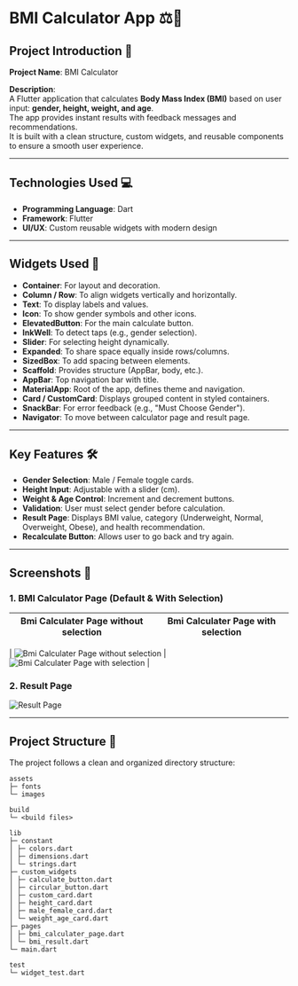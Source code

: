 # BMI Calculator App ⚖️🚀

## Project Introduction 🎯

**Project Name**: BMI Calculator  

**Description**:  
A Flutter application that calculates **Body Mass Index (BMI)** based on user input: **gender, height, weight, and age**.  
The app provides instant results with feedback messages and recommendations.  
It is built with a clean structure, custom widgets, and reusable components to ensure a smooth user experience.  

---

## Technologies Used 💻

- **Programming Language**: Dart  
- **Framework**: Flutter  
- **UI/UX**: Custom reusable widgets with modern design  

---

## Widgets Used 🔧

- **Container**: For layout and decoration.  
- **Column / Row**: To align widgets vertically and horizontally.  
- **Text**: To display labels and values.  
- **Icon**: To show gender symbols and other icons.  
- **ElevatedButton**: For the main calculate button.  
- **InkWell**: To detect taps (e.g., gender selection).  
- **Slider**: For selecting height dynamically.  
- **Expanded**: To share space equally inside rows/columns.  
- **SizedBox**: To add spacing between elements.  
- **Scaffold**: Provides structure (AppBar, body, etc.).  
- **AppBar**: Top navigation bar with title.  
- **MaterialApp**: Root of the app, defines theme and navigation.  
- **Card / CustomCard**: Displays grouped content in styled containers.  
- **SnackBar**: For error feedback (e.g., "Must Choose Gender").  
- **Navigator**: To move between calculator page and result page.  

---

## Key Features 🛠️

- **Gender Selection**: Male / Female toggle cards.  
- **Height Input**: Adjustable with a slider (cm).  
- **Weight & Age Control**: Increment and decrement buttons.  
- **Validation**: User must select gender before calculation.  
- **Result Page**: Displays BMI value, category (Underweight, Normal, Overweight, Obese), and health recommendation.  
- **Recalculate Button**: Allows user to go back and try again.  

---

## Screenshots 📸

### 1. BMI Calculator Page (Default & With Selection)  
| Bmi Calculater Page without selection | Bmi Calculater Page with selection |
| --- | --- |

| ![ Bmi Calculater Page without selection](assets/images/bmi_calculater_page2.png) | ![ Bmi Calculater Page with selection](assets/images/bmi_calculater_page.png) |

### 2. Result Page  
![Result Page](assets/images/bmi_result_page.png)  

---

## Project Structure 📂 

The project follows a clean and organized directory structure:

```plaintext
assets
├─ fonts
└─ images

build
└─ <build files>

lib
├─ constant
│ ├─ colors.dart
│ ├─ dimensions.dart
│ └─ strings.dart
├─ custom_widgets
│ ├─ calculate_button.dart
│ ├─ circular_button.dart
│ ├─ custom_card.dart
│ ├─ height_card.dart
│ ├─ male_female_card.dart
│ └─ weight_age_card.dart
├─ pages
│ ├─ bmi_calculater_page.dart
│ └─ bmi_result.dart
└─ main.dart

test
└─ widget_test.dart
